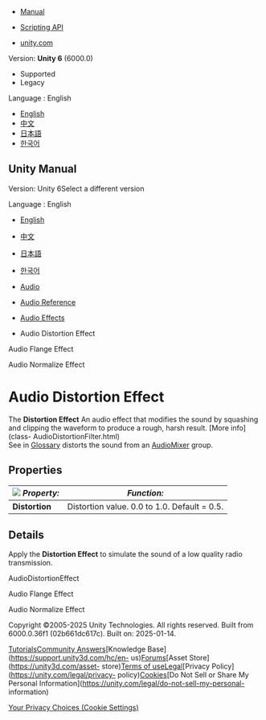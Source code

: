 [](https://docs.unity3d.com)

  * [Manual](../Manual/index.html)
  * [Scripting API](../ScriptReference/index.html)

  * [unity.com](https://unity.com/)

Version: **Unity 6** (6000.0)

  * Supported
  * Legacy

Language : English

  * [English](/Manual/class-AudioDistortionEffect.html)
  * [中文](/cn/current/Manual/class-AudioDistortionEffect.html)
  * [日本語](/ja/current/Manual/class-AudioDistortionEffect.html)
  * [한국어](/kr/current/Manual/class-AudioDistortionEffect.html)

[](https://docs.unity3d.com)

## Unity Manual

Version: Unity 6Select a different version

Language : English

  * [English](/Manual/class-AudioDistortionEffect.html)
  * [中文](/cn/current/Manual/class-AudioDistortionEffect.html)
  * [日本語](/ja/current/Manual/class-AudioDistortionEffect.html)
  * [한국어](/kr/current/Manual/class-AudioDistortionEffect.html)

  * [Audio](Audio.html)
  * [Audio Reference](AudioReference.html)
  * [Audio Effects](class-AudioEffectMixer.html)
  * Audio Distortion Effect

[](class-AudioFlangeEffect.html)

Audio Flange Effect

[](class-AudioNormalizeEffect.html)

Audio Normalize Effect

# Audio Distortion Effect

The **Distortion Effect** An audio effect that modifies the sound by squashing
and clipping the waveform to produce a rough, harsh result. [More info](class-
AudioDistortionFilter.html)  
See in [Glossary](Glossary.html#DistortionEffect) distorts the sound from an
[AudioMixer](class-AudioMixer.html) group.

## Properties

![](../uploads/Main/AudioDistortionEffect.png) **_Property:_** | **_Function:_**  
---|---  
**Distortion** | Distortion value. 0.0 to 1.0. Default = 0.5.  
  
## Details

Apply the **Distortion Effect** to simulate the sound of a low quality radio
transmission.

AudioDistortionEffect

[](class-AudioFlangeEffect.html)

Audio Flange Effect

[](class-AudioNormalizeEffect.html)

Audio Normalize Effect

Copyright ©2005-2025 Unity Technologies. All rights reserved. Built from
6000.0.36f1 (02b661dc617c). Built on: 2025-01-14.

[Tutorials](https://learn.unity.com/)[Community
Answers](https://answers.unity3d.com)[Knowledge
Base](https://support.unity3d.com/hc/en-
us)[Forums](https://forum.unity3d.com)[Asset Store](https://unity3d.com/asset-
store)[Terms of
use](https://docs.unity3d.com/Manual/TermsOfUse.html)[Legal](https://unity.com/legal)[Privacy
Policy](https://unity.com/legal/privacy-
policy)[Cookies](https://unity.com/legal/cookie-policy)[Do Not Sell or Share
My Personal Information](https://unity.com/legal/do-not-sell-my-personal-
information)

[Your Privacy Choices (Cookie Settings)](javascript:void\(0\);)

